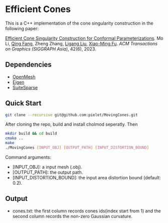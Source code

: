 Efficient Cones
===

This is a C++ implementation of the cone singularity construction in the following paper:

[Efficient Cone Singularity Construction for Conformal Parameterizations](https://doi.org/10.1145/3618407).
Mo Li, [Qing Fang](https://qingfang1208.github.io/), Zheng Zhang, [Ligang Liu](http://staff.ustc.edu.cn/~lgliu/), [Xiao-Ming Fu](https://ustc-gcl-f.github.io/).
*ACM Transactions on Graphics (SIGGRAPH Asia)*, 42(6), 2023.

## Dependencies
* [OpenMesh](https://www.graphics.rwth-aachen.de/software/openmesh/)
* [Eigen](http://eigen.tuxfamily.org/)
* [SuiteSparse](https://people.engr.tamu.edu/davis/suitesparse.html)

## Quick Start

```bash
git clone --recursive git@github.com:pielet/MovingCones.git
```
After cloning the repo, build and install cholmod seperatly. Then

```bash
mkdir build && cd build
cmake ..
make
./MovingCones [INPUT_OBJ] [OUTPUT_PATH] [INPUT_DISTORTION_BOUND]
```
Command arguments:
* [INPUT_OBJ]: a input mesh (.obj).
* [OUTPUT_PATH]: the output path.
* [INPUT_DISTORTION_BOUND]: the input area distortion bound (default: 0.2).

## Output
* cones.txt: the first column records cones ids(index start from 1) and the second column records the non-zero Gaussian curvature.